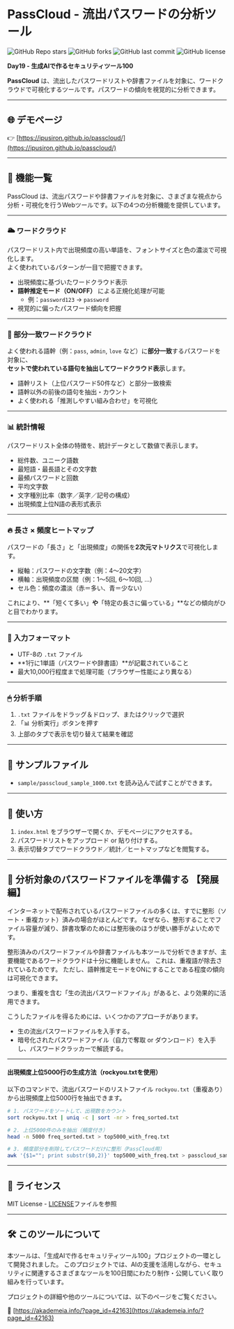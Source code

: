 # PassCloud - 流出パスワードの分析ツール

![GitHub Repo stars](https://img.shields.io/github/stars/ipusiron/passcloud?style=social)
![GitHub forks](https://img.shields.io/github/forks/ipusiron/passcloud?style=social)
![GitHub last commit](https://img.shields.io/github/last-commit/ipusiron/passcloud)
![GitHub license](https://img.shields.io/github/license/ipusiron/passcloud)

**Day19 - 生成AIで作るセキュリティツール100**

**PassCloud** は、流出したパスワードリストや辞書ファイルを対象に、ワードクラウドで可視化するツールです。パスワードの傾向を視覚的に分析できます。

---
## 🌐 デモページ

👉 [https://ipusiron.github.io/passcloud/](https://ipusiron.github.io/passcloud/)

---

## 🔧 機能一覧

PassCloud は、流出パスワードや辞書ファイルを対象に、さまざまな視点から分析・可視化を行うWebツールです。以下の4つの分析機能を提供しています。

---

### 🌥 ワードクラウド

パスワードリスト内で出現頻度の高い単語を、フォントサイズと色の濃淡で可視化します。  
よく使われているパターンが一目で把握できます。

- 出現頻度に基づいたワードクラウド表示
- **語幹推定モード（ON/OFF）** による正規化処理が可能
  - 例：`password123` → `password`
- 視覚的に偏ったパスワード傾向を把握

---

### 🧩 部分一致ワードクラウド

よく使われる語幹（例：`pass`, `admin`, `love` など）に**部分一致**するパスワードを対象に、  
**セットで使われている語句を抽出してワードクラウド表示**します。

- 語幹リスト（上位パスワード50件など）と部分一致検索
- 語幹以外の前後の語句を抽出・カウント
- よく使われる「推測しやすい組み合わせ」を可視化

---

### 📊 統計情報

パスワードリスト全体の特徴を、統計データとして数値で表示します。

- 総件数、ユニーク語数
- 最短語・最長語とその文字数
- 最頻パスワードと回数
- 平均文字数
- 文字種別比率（数字／英字／記号の構成）
- 出現頻度上位N語の表形式表示

---

### 🔥 長さ × 頻度ヒートマップ

パスワードの「長さ」と「出現頻度」の関係を**2次元マトリクス**で可視化します。

- 縦軸：パスワードの文字数（例：4〜20文字）
- 横軸：出現頻度の区間（例：1〜5回, 6〜10回, …）
- セル色：頻度の濃淡（赤＝多い、青＝少ない）

これにより、**「短くて多い」**や**「特定の長さに偏っている」**などの傾向がひと目でわかります。

---

### 📁 入力フォーマット

- UTF-8の `.txt` ファイル
- **1行に1単語（パスワードや辞書語）**が記載されていること
- 最大10,000行程度まで処理可能（ブラウザー性能により異なる）

---

### 🖱 分析手順

1. `.txt` ファイルをドラッグ＆ドロップ、またはクリックで選択
2. 「📊 分析実行」ボタンを押す
3. 上部のタブで表示を切り替えて結果を確認

---
## 📁 サンプルファイル
- `sample/passcloud_sample_1000.txt` を読み込んで試すことができます。

---

## 🚀 使い方
1. `index.html` をブラウザーで開くか、デモページにアクセスする。
2. パスワードリストをアップロード or 貼り付けする。
3. 表示切替タブでワードクラウド／統計／ヒートマップなどを閲覧する。

---
## 🔧 分析対象のパスワードファイルを準備する 【発展編】

インターネットで配布されているパスワードファイルの多くは、すでに整形（ソート・重複カット）済みの場合がほとんどです。
なぜなら、整形することでファイル容量が減り、辞書攻撃のためには整形後のほうが使い勝手がよいためです。

整形済みのパスワードファイルや辞書ファイルも本ツールで分析できますが、主要機能であるワードクラウドは十分に機能しません。
これは、重複語が除去されているためです。
ただし、語幹推定モードをONにすることである程度の傾向は可視化できます。

つまり、重複を含む「生の流出パスワードファイル」があると、より効果的に活用できます。

こうしたファイルを得るためには、いくつかのアプローチがあります。

- 生の流出パスワードファイルを入手する。
- 暗号化されたパスワードファイル（自力で奪取 or ダウンロード）を入手し、パスワードクラッカーで解読する。

---

#### 出現頻度上位5000行の生成方法（rockyou.txtを使用）

以下のコマンドで、流出パスワードのリストファイル `rockyou.txt`（重複あり）から出現頻度上位5000行を抽出できます。

```bash
# 1. パスワードをソートして、出現数をカウント
sort rockyou.txt | uniq -c | sort -nr > freq_sorted.txt

# 2. 上位5000件のみを抽出（頻度付き）
head -n 5000 freq_sorted.txt > top5000_with_freq.txt

# 3. 頻度部分を削除してパスワードだけに整形（PassCloud用）
awk '{$1=""; print substr($0,2)}' top5000_with_freq.txt > passcloud_sample_top5000.txt
```

---
## 📄 ライセンス

MIT License - [LICENSE](LICENSE)ファイルを参照

---
## 🛠 このツールについて

本ツールは、「生成AIで作るセキュリティツール100」プロジェクトの一環として開発されました。 このプロジェクトでは、AIの支援を活用しながら、セキュリティに関連するさまざまなツールを100日間にわたり制作・公開していく取り組みを行っています。

プロジェクトの詳細や他のツールについては、以下のページをご覧ください。

🔗 [https://akademeia.info/?page_id=42163](https://akademeia.info/?page_id=42163)
